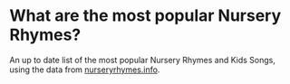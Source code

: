 # What are the most popular Nursery Rhymes?
An up to date list of the most popular Nursery Rhymes and Kids Songs, using the data from [nurseryrhymes.info](https://nurseryrhymes.info).
